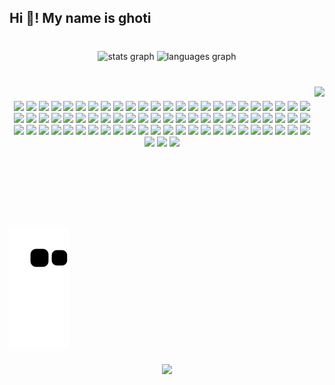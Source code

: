<h2 align="left">Hi 👋! My name is ghoti </h2>

###

<br clear="both">

<div align="center">
  <img src="https://github-readme-stats.vercel.app/api?hide_title=false&hide_rank=false&show_icons=true&include_all_commits=true&count_private=true&disable_animations=false&theme=onedark&locale=en&hide_border=false&username=tastelessGhoti" height="150" alt="stats graph"  />
  <img src="https://github-readme-stats.vercel.app/api/top-langs?locale=en&hide_title=false&layout=compact&card_width=320&langs_count=5&theme=onedark&hide_border=false&username=tastelessGhoti" height="84" alt="languages graph"  />
</div>

###

<br clear="both">

<img align="right" height="212" src="https://i.pinimg.com/564x/14/10/16/141016307796aa3ee41a8ac323386a1c.jpg"  />

###

<div align="center">
<img src="https://img.shields.io/badge/Amazon AWS-232F3E?style=for-the-badge&logo=Amazon AWS&logoColor=white">
<img src="https://img.shields.io/badge/Amazon EC2-FF9900?style=for-the-badge&logo=Amazon EC2&logoColor=white">
<img src="https://img.shields.io/badge/Apache-D22128?style=for-the-badge&logo=Apache&logoColor=white">
<img src="https://img.shields.io/badge/Apache JMeter-D22128?style=for-the-badge&logo=Apache&logoColor=white">
<img src="https://img.shields.io/badge/Apache Maven-C71A36?style=for-the-badge&logo=Apache&logoColor=white">
<img src="https://img.shields.io/badge/Apache Tomcat-F8DC75?style=for-the-badge&logo=Apache&logoColor=white">
<img src="https://img.shields.io/badge/CentOS-262577?style=for-the-badge&logo=CentOS&logoColor=white">
<img src="https://img.shields.io/badge/Confluence-172B4D?style=for-the-badge&logo=Confluence&logoColor=white">
<img src="https://img.shields.io/badge/CSS3-1572B6?style=for-the-badge&logo=CSS3&logoColor=white">
<img src="https://img.shields.io/badge/Datadog-632CA6?style=for-the-badge&logo=Datadog&logoColor=white">
<img src="https://img.shields.io/badge/Dell-007DB8?style=for-the-badge&logo=Dell&logoColor=white">
<img src="https://img.shields.io/badge/Docker-2496ED?style=for-the-badge&logo=Docker&logoColor=white">
<img src="https://img.shields.io/badge/Eclipse IDE-2C2255?style=for-the-badge&logo=Eclipse&logoColor=white">
<img src="https://img.shields.io/badge/Figma-F24E1E?style=for-the-badge&logo=Figma&logoColor=white">
<img src="https://img.shields.io/badge/Git-F05032?style=for-the-badge&logo=Git&logoColor=white">
<img src="https://img.shields.io/badge/GitHub-181717?style=for-the-badge&logo=GitHub&logoColor=white">
<img src="https://img.shields.io/badge/GitLab-FC6D26?style=for-the-badge&logo=GitLab&logoColor=white">
<img src="https://img.shields.io/badge/Gradle-F46800?style=for-the-badge&logo=Gradle&logoColor=white">
<img src="https://img.shields.io/badge/Grafana-F46800?style=for-the-badge&logo=Grafana&logoColor=white">
<img src="https://img.shields.io/badge/Hibernate-59666C?style=for-the-badge&logo=Hibernate&logoColor=white">
<img src="https://img.shields.io/badge/HTML5-E34F26?style=for-the-badge&logo=HTML5&logoColor=white">
<img src="https://img.shields.io/badge/IntelliJ IDEA-000000?style=for-the-badge&logo=IntelliJ&logoColor=white">
<img src="https://img.shields.io/badge/JavaScript-F7DF1E?style=for-the-badge&logo=JavaScript&logoColor=white">
<img src="https://img.shields.io/badge/Jenkins-D24939?style=for-the-badge&logo=Jenkins&logoColor=white">
<img src="https://img.shields.io/badge/JetBrains-000000?style=for-the-badge&logo=JetBrains&logoColor=white">
<img src="https://img.shields.io/badge/JiraJira-0052CC?style=for-the-badge&logo=JiraJira&logoColor=white">
<img src="https://img.shields.io/badge/jQuery-0769AD?style=for-the-badge&logo=jQuery&logoColor=white">
<img src="https://img.shields.io/badge/JSON-000000?style=for-the-badge&logo=JSON&logoColor=white">
<img src="https://img.shields.io/badge/JUnit5-25A162?style=for-the-badge&logo=JUnit5&logoColor=white">
<img src="https://img.shields.io/badge/Kakao-FFCD00?style=for-the-badge&logo=Kakao&logoColor=white">
<img src="https://img.shields.io/badge/Kubernetes-326CE5?style=for-the-badge&logo=Kubernetes&logoColor=white">
<img src="https://img.shields.io/badge/Linux-FCC624?style=for-the-badge&logo=Linux&logoColor=white">
<img src="https://img.shields.io/badge/MariaDB-003545?style=for-the-badge&logo=MariaDB&logoColor=white">
<img src="https://img.shields.io/badge/MySQL-4479A1?style=for-the-badge&logo=MySQL&logoColor=white">
<img src="https://img.shields.io/badge/OpenJDK-FFFFFF?style=for-the-badge&logo=OpenJDK&logoColor=white">
<img src="https://img.shields.io/badge/Oracle-F80000?style=for-the-badge&logo=Oracle&logoColor=white">
<img src="https://img.shields.io/badge/PostgreSQL-4169E1?style=for-the-badge&logo=PostgreSQL&logoColor=white">
<img src="https://img.shields.io/badge/Postman-FF6C37?style=for-the-badge&logo=Postman&logoColor=white">
<img src="https://img.shields.io/badge/Prometheus-E6522C?style=for-the-badge&logo=Prometheus&logoColor=white">
<img src="https://img.shields.io/badge/Red Hat-EE0000?style=for-the-badge&logo=Red&logoColor=white">
<img src="https://img.shields.io/badge/Redmine-B32024?style=for-the-badge&logo=Redmine&logoColor=white">
<img src="https://img.shields.io/badge/SonarLint-CB2029?style=for-the-badge&logo=SonarLint&logoColor=white">
<img src="https://img.shields.io/badge/SonarQube-4E9BCD?style=for-the-badge&logo=SonarQube&logoColor=white">
<img src="https://img.shields.io/badge/Spring-6DB33F?style=for-the-badge&logo=Spring&logoColor=white">
<img src="https://img.shields.io/badge/Spring Boot-6DB33F?style=for-the-badge&logo=Spring&logoColor=white">
<img src="https://img.shields.io/badge/Spring Security-6DB33F?style=for-the-badge&logo=Spring&logoColor=white">
<img src="https://img.shields.io/badge/Subversion-809CC9?style=for-the-badge&logo=Subversion&logoColor=white">
<img src="https://img.shields.io/badge/Swagger-85EA2D?style=for-the-badge&logo=Swagger&logoColor=white">
<img src="https://img.shields.io/badge/Vim-019733?style=for-the-badge&logo=Vim&logoColor=white">
<img src="https://img.shields.io/badge/Visual Studio Code-007ACC?style=for-the-badge&logo=Visual&logoColor=white">
<img src="https://img.shields.io/badge/VMware-607078?style=for-the-badge&logo=VMware&logoColor=white">
<img src="https://img.shields.io/badge/Windows-0078D6?style=for-the-badge&logo=Windows&logoColor=white">
<img src="https://img.shields.io/badge/Ableton Live-000000?style=for-the-badge&logo=Ableton&logoColor=white">
<img src="https://img.shields.io/badge/AdBlock-F40D12?style=for-the-badge&logo=AdBlock&logoColor=white">
<img src="https://img.shields.io/badge/Adblock Plus-C70D2C?style=for-the-badge&logo=Adblock&logoColor=white">
<img src="https://img.shields.io/badge/Adobe After Effects-9999FF?style=for-the-badge&logo=Adobe&logoColor=white">
<img src="https://img.shields.io/badge/Adobe Premiere Pro-9999FF?style=for-the-badge&logo=Adobe&logoColor=white">
<img src="https://img.shields.io/badge/Dolby-000000?style=for-the-badge&logo=Dolby&logoColor=white">
<img src="https://img.shields.io/badge/DuckDuckGo-DE5833?style=for-the-badge&logo=DuckDuckGo&logoColor=white">
<img src="https://img.shields.io/badge/Google Chrome-4285F4?style=for-the-badge&logo=Google&logoColor=white">
<img src="https://img.shields.io/badge/Firefox-FF7139?style=for-the-badge&logo=Firefox&logoColor=white">
<img src="https://img.shields.io/badge/Internet Explorer-0076D6?style=for-the-badge&logo=Internet&logoColor=white">
<img src="https://img.shields.io/badge/Microsoft Edge-0078D7?style=for-the-badge&logo=Microsoft&logoColor=white">
<img src="https://img.shields.io/badge/Cisco-1BA0D7?style=for-the-badge&logo=Cisco&logoColor=white">
<img src="https://img.shields.io/badge/Microsoft Excel-217346?style=for-the-badge&logo=Microsoft&logoColor=white">
<img src="https://img.shields.io/badge/Microsoft Office-D83B01?style=for-the-badge&logo=Microsoft&logoColor=white">
<img src="https://img.shields.io/badge/Microsoft OneDrive-0078D4?style=for-the-badge&logo=Microsoft&logoColor=white">
<img src="https://img.shields.io/badge/Microsoft OneNote-7719AA?style=for-the-badge&logo=Microsoft&logoColor=white">
<img src="https://img.shields.io/badge/Microsoft Outlook-0078D4?style=for-the-badge&logo=Microsoft&logoColor=white">
<img src="https://img.shields.io/badge/Microsoft PowerPoint-B7472A?style=for-the-badge&logo=Microsoft&logoColor=white">
<img src="https://img.shields.io/badge/Microsoft Teams-6264A7?style=for-the-badge&logo=Microsoft&logoColor=white">
<img src="https://img.shields.io/badge/Microsoft Word-2B579A?style=for-the-badge&logo=Microsoft&logoColor=white">
<img src="https://img.shields.io/badge/Notepad++-90E59A?style=for-the-badge&logo=Notepad++&logoColor=white">
<img src="https://img.shields.io/badge/Opera-FF1B2D?style=for-the-badge&logo=Opera&logoColor=white">
<img src="https://img.shields.io/badge/Slack-4A154B?style=for-the-badge&logo=Slack&logoColor=white">
</div>

###

<br clear="both">

![snake gif](https://github.com/tastelessGhoti/tastelessGhoti/blob/output/github-contribution-grid-snake.svg)


###

<div align="center">
  <img src="https://profile-counter.glitch.me/tastelessGhoti/count.svg?"  />
</div>

###
